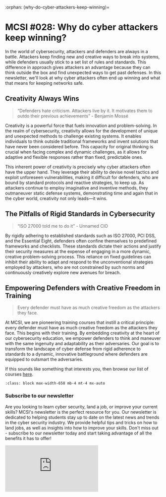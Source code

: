 :orphan:
(why-do-cyber-attackers-keep-winning)=

# MCSI #028: Why do cyber attackers keep winning?

In the world of cybersecurity, attackers and defenders are always in a battle. Attackers keep finding new and creative ways to break into systems, while defenders usually stick to a set list of rules and standards. This difference in approach gives attackers an advantage because they can think outside the box and find unexpected ways to get past defenses. In this newsletter, we'll look at why cyber attackers often end up winning and what that means for keeping networks safe.

## Creativity Always Wins

> “Defenders hate criticism. Attackers live by it. It motivates them to outdo their previous achievements” - Benjamin Mossé

Creativity is a powerful force that fuels innovation and problem-solving. In the realm of cybersecurity, creativity allows for the development of unique and unexpected methods to challenge existing systems. It enables individuals to think outside traditional frameworks and invent solutions that have never been considered before. This capacity for original thinking is crucial when facing complex and dynamic challenges, as it allows for adaptive and flexible responses rather than fixed, predictable ones.

This inherent power of creativity is precisely why cyber attackers often have the upper hand. They leverage their ability to devise novel tactics and exploit unforeseen vulnerabilities, making it difficult for defenders, who are bound by standard protocols and reactive strategies, to keep up. As attackers continue to employ imaginative and inventive methods, they outmaneuver static defense systems, demonstrating time and again that in the cyber world, creativity not only leads—it wins.

## The Pitfalls of Rigid Standards in Cybersecurity

> “ISO 27000 told me to do it” - Unnamed CIO

By rigidly adhering to established standards such as ISO 27000, PCI DSS, and the Essential Eight, defenders often confine themselves to predefined frameworks and checklists. These standards dictate their actions and justify their security measures at the expense of engaging in a more dynamic, creative problem-solving process. This reliance on fixed guidelines can inhibit their ability to adapt and respond to the unconventional strategies employed by attackers, who are not constrained by such norms and continuously creatively explore new avenues for breach.

## Empowering Defenders with Creative Freedom in Training

> Every defender must have as much creative freedom as the attackers they face.

At MCSI, we are pioneering training courses that instill a critical principle: every defender must have as much creative freedom as the attackers they face. This begins with their training. By embedding creativity at the heart of our cybersecurity education, we empower defenders to think and maneuver with the same ingenuity and adaptability as their adversaries. Our goal is to transform the landscape of cyber defense from rigid adherence to standards to a dynamic, innovative battleground where defenders are equipped to outsmart the adversaries.

If this sounds like something that interests you, then browse our list of courses [here](https://www.mosse-institute.com/certifications.html).

```{thumbnail} ../images/newsletter/2024-028-filip-dimitrov.png
:class: block max-width-650 mb-4 mt-4 mx-auto
```

### Subscribe to our newsletter

Are you looking to learn cyber security, land a job, or improve your current skills? MCSI's newsletter is the perfect resource for you. Our newsletter is dedicated to helping students stay up to date on the latest news and trends in the cyber security industry. We provide helpful tips and tricks on how to land jobs, as well as insights into how to improve your skills. Don't miss out - subscribe to our newsletter today and start taking advantage of all the benefits it has to offer!

<iframe src="https://newsletter.mosse-institute.com/embed" style="background:white;" frameborder="0" scrolling="no"></iframe>